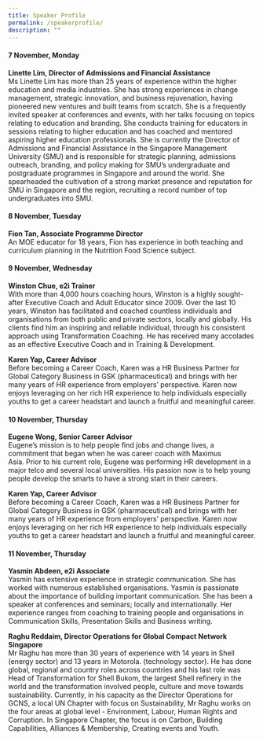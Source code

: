 ```yaml
---
title: Speaker Profile
permalink: /speakerprofile/
description: ""
---
```

#### 7 November, Monday

**Linette Lim, Director of Admissions and Financial Assistance**  
 Ms Linette Lim has more than 25 years of experience within the higher education and media industries. She has strong experiences in change management, strategic innovation, and business rejuvenation, having pioneered new ventures and built teams from scratch. She is a frequently invited speaker at conferences and events, with her talks focusing on topics relating to education and branding. She conducts training for educators in sessions relating to higher education and has coached and mentored aspiring higher education professionals. She is currently the Director of Admissions and Financial Assistance in the Singapore Management University (SMU) and is responsible for strategic planning, admissions outreach, branding, and policy making for SMU’s undergraduate and postgraduate programmes in Singapore and around the world. She spearheaded the cultivation of a strong market presence and reputation for SMU in Singapore and the region, recruiting a record number of top undergraduates into SMU.  


#### 8 November, Tuesday

**Fion Tan, Associate Programme Director**  
An MOE educator for 18 years, Fion has experience in both teaching and curriculum planning in the Nutrition Food Science subject.

#### 9 November, Wednesday

**Winston Chue, e2i Trainer**  
With more than 4,000 hours coaching hours, Winston is a highly sought-after Executive Coach and Adult Educator since 2009. Over the last 10 years, Winston has facilitated and coached countless individuals and organisations from both public and private sectors, locally and globally. His clients find him an inspiring and reliable individual, through his consistent approach using Transformation Coaching. He has received many accolades as an effective Executive Coach and in Training & Development.

**Karen Yap, Career Advisor**  
Before becoming a Career Coach, Karen was a HR Business Partner for Global Category Business in GSK (pharmaceutical) and brings with her many years of HR experience from employers’ perspective. Karen now enjoys leveraging on her rich HR experience to help individuals especially youths to get a career headstart and launch a fruitful and meaningful career.

#### 10 November, Thursday

**Eugene Wong, Senior Career Advisor**  
Eugene’s mission is to help people find jobs and change lives, a commitment that began when he was career coach with Maximus Asia. Prior to his current role, Eugene was performing HR development in a major telco and several local universities. His passion now is to help young people develop the smarts to have a strong start in their careers.

**Karen Yap, Career Advisor**  
Before becoming a Career Coach, Karen was a HR Business Partner for Global Category Business in GSK (pharmaceutical) and brings with her many years of HR experience from employers’ perspective. Karen now enjoys leveraging on her rich HR experience to help individuals especially youths to get a career headstart and launch a fruitful and meaningful career.  

#### 11 November, Thursday

**Yasmin Abdeen, e2i Associate**  
 Yasmin has extensive experience in strategic communication. She has worked with numerous established organisations. Yasmin is passionate about the importance of building important communication. She has been a speaker at conferences and seminars; locally and internationally. Her experience ranges from coaching to training people and organisations in Communication Skills, Presentation Skills and Business writing.      

**Raghu Reddaim, Director Operations for Global Compact Network Singapore**  
Mr Raghu has more than 30 years of experience with 14 years in Shell (energy sector) and 13 years in Motorola. (technology sector). He has done global, regional and country roles across countries and his last role was Head of Transformation for Shell Bukom, the largest Shell refinery in the world and the transformation involved people, culture and move towards sustainability. Currently, in his capacity as the Director Operations for GCNS, a local UN Chapter with focus on Sustainability, Mr Raghu works on the four areas at global level - Environment, Labour, Human Rights and Corruption. In Singapore Chapter, the focus is on Carbon, Building Capabilities, Alliances & Membership, Creating events and Youth.